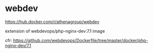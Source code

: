 # webdev

https://hub.docker.com/r/athenagroup/webdev

extension of webdevops/php-nginx-dev:7.1 image

cfr: https://github.com/webdevops/Dockerfile/tree/master/docker/php-nginx-dev/7.1
